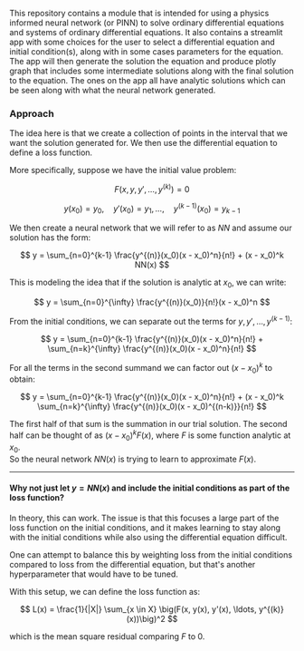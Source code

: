 This repository contains a module that is intended for using a physics informed neural network (or PINN) to solve ordinary differential equations and systems of ordinary differential equations. It also contains a streamlit app with some choices
for the user to select a differential equation and initial condition(s), along with in some cases parameters for the equation. The app will then generate the solution the equation and produce plotly graph that includes some intermediate solutions
along with the final solution to the equation. The ones on the app all have analytic solutions which can be seen along with what the neural network generated.

### Approach

The idea here is that we create a collection of points in the interval that we want the solution generated for. We then use the differential equation to define a loss function.  

More specifically, suppose we have the initial value problem:

$$
F(x, y, y', \ldots, y^{(k)}) = 0
$$

$$
y(x_0) = y_0, \quad y'(x_0) = y_1, \ldots, \quad y^{(k-1)}(x_0) = y_{k-1}
$$

We then create a neural network that we will refer to as $NN$ and assume our solution has the form:

$$
y = \sum_{n=0}^{k-1} \frac{y^{(n)}(x_0)(x - x_0)^n}{n!} + (x - x_0)^k  NN(x)
$$

This is modeling the idea that if the solution is analytic at $x_0$, we can write:

$$
y = \sum_{n=0}^{\infty} \frac{y^{(n)}(x_0)}{n!}(x - x_0)^n
$$

From the initial conditions, we can separate out the terms for $y, y', \ldots, y^{(k-1)}$:

$$
y = \sum_{n=0}^{k-1} \frac{y^{(n)}(x_0)(x - x_0)^n}{n!} + \sum_{n=k}^{\infty} \frac{y^{(n)}(x_0)(x - x_0)^n}{n!}
$$

For all the terms in the second summand we can factor out $(x - x_0)^k$ to obtain:

$$
y = \sum_{n=0}^{k-1} \frac{y^{(n)}(x_0)(x - x_0)^n}{n!} + (x - x_0)^k \sum_{n=k}^{\infty} \frac{y^{(n)}(x_0)(x - x_0)^{(n-k)}}{n!}
$$

The first half of that sum is the summation in our trial solution. The second half can be thought of as $(x - x_0)^k  F(x)$, where $F$ is some function analytic at $x_0$.  
So the neural network $NN(x)$ is trying to learn to approximate $F(x)$.

---

#### Why not just let $y = NN(x)$ and include the initial conditions as part of the loss function?

In theory, this can work. The issue is that this focuses a large part of the loss function on the initial conditions, and it makes learning to stay along with the initial conditions while also using the differential equation difficult.  

One can attempt to balance this by weighting loss from the initial conditions compared to loss from the differential equation, but that's another hyperparameter that would have to be tuned.  

With this setup, we can define the loss function as:

$$
L(x) = \frac{1}{|X|} \sum_{x \in X} \big(F(x, y(x), y'(x), \ldots, y^{(k)}(x))\big)^2
$$

which is the mean square residual comparing $F$ to $0$.
